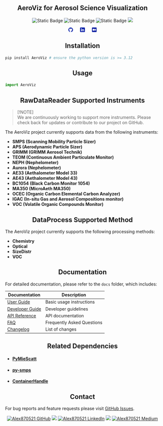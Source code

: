 ## <div align="center">AeroViz for Aerosol Science Visualization</div>

<p align="center">

  <img alt="Static Badge" src="https://img.shields.io/badge/python-3.12-blue?logo=python">
  <img alt="Static Badge" src="https://img.shields.io/badge/License-MIT-yellow">
  <img alt="Static Badge" src="https://img.shields.io/badge/github-updating-red?logo=github">
  <img src="https://img.shields.io/badge/testing-green?logo=Pytest&logoColor=blue">

</p>

<div align="center">

<a href="https://github.com/Alex870521"><img src="https://github.com/Alex870521/AeroViz/blob/main/assets/media/logo-social-github.png?raw=true" width="3%" alt="Alex870521 GitHub"></a>
<img src="https://github.com/Alex870521/AeroViz/blob/main/assets/media/logo-transparent.png?raw=true" width="3%">
<a href="https://www.linkedin.com/in/Alex870521/"><img src="https://github.com/Alex870521/AeroViz/blob/main/assets/media/logo-social-linkedin.png?raw=true" width="3%" alt="Alex870521 LinkedIn"></a>
<img src="https://github.com/Alex870521/AeroViz/blob/main/assets/media/logo-transparent.png?raw=true" width="3%">
<a href="https://medium.com/@alex870521"><img src="https://github.com/Alex870521/AeroViz/blob/main/assets/media/logo-social-medium.png?raw=true" width="3%" alt="Alex870521 Medium"></a>


</div>

## <div align="center">Installation</div>

```bash
pip install AeroViz # ensure the python version is >= 3.12
```

## <div align="center">Usage</div>

```python
import AeroViz
```

## <div align="center">RawDataReader Supported Instruments</div>

> [!NOTE]\
> We are continuously working to support more instruments. Please check back for updates or contribute to our project on
> GitHub.

The AeroViz project currently supports data from the following instruments:

- **SMPS (Scanning Mobility Particle Sizer)**
- **APS (Aerodynamic Particle Sizer)**
- **GRIMM (GRIMM Aerosol Technik)**
- **TEOM (Continuous Ambient Particulate Monitor)**
- **NEPH (Nephelometer)**
- **Aurora (Nephelometer)**
- **AE33 (Aethalometer Model 33)**
- **AE43 (Aethalometer Model 43)**
- **BC1054 (Black Carbon Monitor 1054)**
- **MA350 (MicroAeth MA350)**
- **OCEC (Organic Carbon Elemental Carbon Analyzer)**
- **IGAC (In-situ Gas and Aerosol Compositions monitor)**
- **VOC (Volatile Organic Compounds Monitor)**

## <div align="center">DataProcess Supported Method</div>

The AeroViz project currently supports the following processing methods:

- **Chemistry**
- **Optical**
- **SizeDistr**
- **VOC**

## <div align="center">Documentation</div>

For detailed documentation, please refer to the `docs` folder, which includes:

<div align="center">

| Documentation                              | Description                |
|--------------------------------------------|----------------------------|
| [User Guide](docs/user_guide.md)           | Basic usage instructions   |
| [Developer Guide](docs/developer_guide.md) | Developer guidelines       |
| [API Reference](docs/api_reference.md)     | API documentation          |
| [FAQ](docs/faq.md)                         | Frequently Asked Questions |
| [Changelog](docs/changelog.md)             | List of changes            |

</div>

## <div align="center">Related Dependencies</div>

* #### [PyMieScatt](https://github.com/bsumlin/PyMieScatt.git)
* #### [py-smps](https://github.com/quant-aq/py-smps.git)
* #### [ContainerHandle](https://github.com/yrr-Su/ContainerHandle.git)

## <div align="center">Contact</div>

For bug reports and feature requests please visit [GitHub Issues](https://github.com/Alex870521/DataPlot/issues).

<div align="center">

<a href="https://github.com/Alex870521"><img src="https://github.com/Alex870521/assets_repo/blob/main/assets/media/logo-social-github.png?raw=true" width="3%" alt="Alex870521 GitHub"></a>
<img src="https://github.com/Alex870521/assets_repo/blob/main/assets/media/logo-transparent.png?raw=true" width="3%">
<a href="https://www.linkedin.com/in/Alex870521/"><img src="https://github.com/Alex870521/assets_repo/blob/main/assets/media/logo-social-linkedin.png?raw=true" width="3%" alt="Alex870521 LinkedIn"></a>
<img src="https://github.com/Alex870521/assets_repo/blob/main/assets/media/logo-transparent.png?raw=true" width="3%">
<a href="https://medium.com/@alex870521"><img src="https://github.com/Alex870521/assets_repo/blob/main/assets/media/logo-social-medium.png?raw=true" width="3%" alt="Alex870521 Medium"></a>


</div>